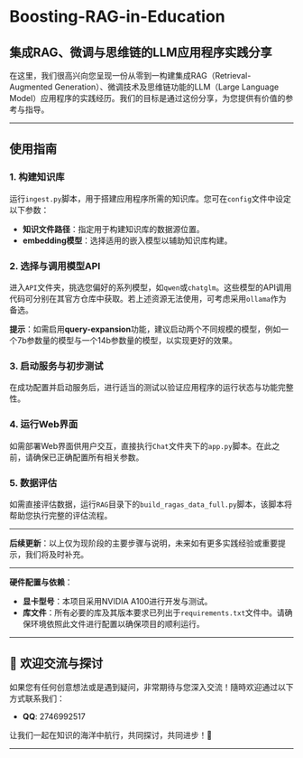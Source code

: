 # Boosting-RAG-in-Education
## 集成RAG、微调与思维链的LLM应用程序实践分享

在这里，我们很高兴向您呈现一份从零到一构建集成RAG（Retrieval-Augmented Generation）、微调技术及思维链功能的LLM（Large Language Model）应用程序的实践经历。我们的目标是通过这份分享，为您提供有价值的参考与指导。

---

## 使用指南

### 1. 构建知识库

运行`ingest.py`脚本，用于搭建应用程序所需的知识库。您可在`config`文件中设定以下参数：

- **知识文件路径**：指定用于构建知识库的数据源位置。
- **embedding模型**：选择适用的嵌入模型以辅助知识库构建。

### 2. 选择与调用模型API

进入`API`文件夹，挑选您偏好的系列模型，如`qwen`或`chatglm`。这些模型的API调用代码可分别在其官方仓库中获取。若上述资源无法使用，可考虑采用`ollama`作为备选。

**提示**：如需启用**query-expansion**功能，建议启动两个不同规模的模型，例如一个7b参数量的模型与一个14b参数量的模型，以实现更好的效果。

### 3. 启动服务与初步测试

在成功配置并启动服务后，进行适当的测试以验证应用程序的运行状态与功能完整性。

### 4. 运行Web界面

如需部署Web界面供用户交互，直接执行`Chat`文件夹下的`app.py`脚本。在此之前，请确保已正确配置所有相关参数。

### 5. 数据评估

如需直接评估数据，运行`RAG`目录下的`build_ragas_data_full.py`脚本，该脚本将帮助您执行完整的评估流程。

---

**后续更新**：以上仅为现阶段的主要步骤与说明，未来如有更多实践经验或重要提示，我们将及时补充。

---

**硬件配置与依赖**：

- **显卡型号**：本项目采用NVIDIA A100进行开发与测试。
- **库文件**：所有必要的库及其版本要求已列出于`requirements.txt`文件中。请确保环境依照此文件进行配置以确保项目的顺利运行。

---

## 🌟 欢迎交流与探讨

如果您有任何创意想法或是遇到疑问，非常期待与您深入交流！隨時欢迎通过以下方式联系我们：

- **QQ**: 2746992517

让我们一起在知识的海洋中航行，共同探讨，共同进步！🌟

---
